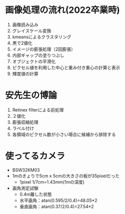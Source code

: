 # 画像処理の流れ(2022卒業時)
1. 画像読み込み
2. グレイスケール変換
3. kmeansによるクラスタリング
4. 黒で2値化
5. イメージの膨張処理（2回膨張）
6. 内部ギャップの塗りつぶし
7. オブジェクトの平滑化
8. ピクセル値を利用した中心と重み付き重心の計算と表示
9. 輝度値の計算

# 安先生の博論
1. Retinex filterによる前処理
2. ２値化
3. 膨張収縮処理
4. ラベル付け
5. 各領域のピクセル数が小さい場合に候補から排除する

# 使ってるカメラ
- BSW32KM03
- 1mのきょりで5cm x 5cmの大きさの板が35pixelだった
  - 1pixel 1/7cm=1.43mm(1mの深度)
- 画角測定試験
  - 0.4m離した状態
  - 水平画角：atan(0.595/2/0.4)=48.05*2
  - 垂直画角：atan(0.37/2/0.4)=27.54*2